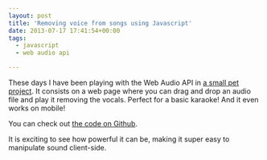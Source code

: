 ```yaml
---
layout: post
title: 'Removing voice from songs using Javascript'
date: 2013-07-17 17:41:54+00:00
tags:
  - javascript
  - web audio api

---
```


These days I have been playing with the Web Audio API in [a small pet project](http://jmperez.github.io/karaoke/). It consists on a web page where you can drag and drop an audio file and play it removing the vocals. Perfect for a basic karaoke!
And it even works on mobile!

You can check out [the code on Github](https://github.com/JMPerez/karaoke).

It is exciting to see how powerful it can be, making it super easy to
manipulate sound client-side.
